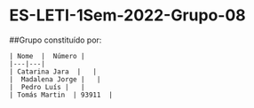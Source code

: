 # ES-LETI-1Sem-2022-Grupo-08

##Grupo constituído por:
	
	| Nome  |  Número |
	|---|---|
	| Catarina Jara  |   |
	|  Madalena Jorge |   |
	|  Pedro Luís |   |
	| Tomás Martin  | 93911  |
